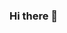 ### Hi there 👋

<!--
**yusagunes/yusagunes** is a ✨ _special_ ✨ repository because its `README.md` (this file) appears on your GitHub profile.

Here are some ideas to get you started:

- 🔭 I’m currently working on machine learning
- 🌱 I’m currently learning Tinyml
- 💬 Ask me about machine learning,bioinformatics,statistics
- 📫 How to reach me: - 📫 How to reach me: [Yuşa Güneş](https://www.linkedin.com/in/yu%C5%9Fa-g%C3%BCne%C5%9F-7ab4ab183/)
-->
